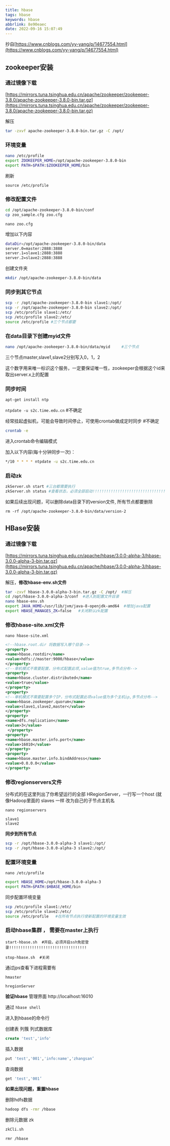 ```yaml
---
title: hbase
tags: hbase
keywords: hbase
abbrlink: 8e90eaec
date: 2022-09-16 15:07:49
---
```


抄自[https://www.cnblogs.com/yy-yang/p/14677554.html](https://www.cnblogs.com/yy-yang/p/14677554.html)

<!-- more -->

## **zookeeper安装**

### 通过镜像下载

[https://mirrors.tuna.tsinghua.edu.cn/apache/zookeeper/zookeeper-3.8.0/apache-zookeeper-3.8.0-bin.tar.gz](https://mirrors.tuna.tsinghua.edu.cn/apache/zookeeper/zookeeper-3.8.0/apache-zookeeper-3.8.0-bin.tar.gz)

解压

```bash
tar -zxvf apache-zookeeper-3.8.0-bin.tar.gz -C /opt/
```

### 环境变量

```bash
nano /etc/profile
export ZOOKEEPER_HOME=/opt/apache-zookeeper-3.8.0-bin
export PATH=$PATH:$ZOOKEEPER_HOME/bin
```

刷新

`source /etc/profile`

### 修改配置文件

```bash
cd /opt/apache-zookeeper-3.8.0-bin/conf
cp zoo_sample.cfg zoo.cfg
```

`nano zoo.cfg`

增加以下内容

```bash
dataDir=/opt/apache-zookeeper-3.8.0-bin/data
server.0=master:2888:3888
server.1=slave1:2888:3888
server.2=slave2:2888:3888
```

创建文件夹

```bash
mkdir /opt/apache-zookeeper-3.8.0-bin/data 
```

### 同步到其它节点

```bash
scp -r /opt/apache-zookeeper-3.8.0-bin slave1:/opt/
scp -r /opt/apache-zookeeper-3.8.0-bin slave2:/opt/
scp /etc/profile slave1:/etc/
scp /etc/profile slave2:/etc/
source /etc/profile #三个节点都要
```

### 在data目录下创建myid文件

```bash
nano /opt/apache-zookeeper-3.8.0-bin/data/myid     #三个节点
```

三个节点master,slave1,slave2分别写入0，1，2

这个数字用来唯一标识这个服务，一定要保证唯一性，zookeeper会根据这个id来取出server.x上的配置

### 同步时间

```bash
apt-get install ntp
```

`ntpdate -u s2c.time.edu.cn`    #不确定

经常挂起虚拟机，可能会导致时间停止，可使用crontab做成定时同步      #不确定

```bash
crontab -e
```

 进入crontab命令编辑模式

加入以下内容(每十分钟同步一次)：

```bash
*/10 * * * * ntpdate -u s2c.time.edu.cn
```

### 启动zk

```bash
zkServer.sh start #三台都需要执行
zkServer.sh status #查看状态，必须全部启动!!!!!!!!!!!!!!!!!!!!!!!!!!!!!!!!!!!!!!!!!!
```

如果后续出现问题，可以删除data目录下的version文件, 所有节点都要删除

`rm -rf /opt/apache-zookeeper-3.8.0-bin/data/version-2`

## **HBase安装**

### 通过镜像下载

[https://mirrors.tuna.tsinghua.edu.cn/apache/hbase/3.0.0-alpha-3/hbase-3.0.0-alpha-3-bin.tar.gz](https://mirrors.tuna.tsinghua.edu.cn/apache/hbase/3.0.0-alpha-3/hbase-3.0.0-alpha-3-bin.tar.gz)

解压，**修改hbase-env.sh文件**

```bash
tar -zxvf hbase-3.0.0-alpha-3-bin.tar.gz -C /opt/  #解压
cd /opt/hbase-3.0.0-alpha-3/conf  #进入到配置文件目录
nano hbase-env.sh
export JAVA_HOME=/usr/lib/jvm/java-8-openjdk-amd64  #增加java配置
export HBASE_MANAGES_ZK=false   #关闭默认zk配置
```

### 修改hbase-site.xml文件

`nano hbase-site.xml`

```xml
<!--hbase.root.dir 将数据写入哪个目录-->
<property>
<name>hbase.rootdir</name>
<value>hdfs://master:9000/hbase</value>
</property>
<!--单机模式不需要配置，分布式配置此项,value值为true,多节点分布-->
<property>
<name>hbase.cluster.distributed</name>
<value>true</value>
</property>
<property>
<!--单机模式不需要配置多个IP，分布式配置此项value值为多个主机ip,多节点分布-->
<name>hbase.zookeeper.quorum</name>
<value>slave1,slave2,master</value>
</property>
<property>
<name>dfs.replication</name>
<value>3</value>
 </property>
<property>
<name>hbase.master.info.port</name>
<value>16010</value>
</property>
<property>
<name>hbase.master.info.bindAddress</name>
<value>0.0.0.0</value>
</property>
```

### 修改regionservers文件
分布式的在这里列出了你希望运行的全部 HRegionServer，一行写一个host (就像Hadoop里面的 slaves 一样
改为自己的子节点主机名

`nano regionservers`

```
slave1
slave2
```

**同步到所有节点**

```bash
scp -r /opt/hbase-3.0.0-alpha-3 slave1:/opt/
scp -r /opt/hbase-3.0.0-alpha-3 slave2:/opt/
```

### 配置环境变量

`nano /etc/profile`

```bash
export HBASE_HOME=/opt/hbase-3.0.0-alpha-3
export PATH=$PATH:$HBASE_HOME/bin
```

同步配置环境变量

```bash
scp /etc/profile slave1:/etc/
scp /etc/profile slave2:/etc/
source /etc/profile   #在所有节点执行使新配置的环境变量生效
```

### **启动hbase集群 ， 需要在master上执行**

`start-hbase.sh  #开启，必须开启ssh免密登录!!!!!!!!!!!!!!!!!!!!!!!!!!!!!!!!!!`

`stop-hbase.sh  #关闭`

通过jps查看下进程需要有

`hmaster`

`hregionServer`

**验证hbase**
管理界面
http://localhost:16010

通过 `hbase shell`

进入到hbase的命令行

创建表 列簇 列式数据库

```sql
create 'test','info'
```

插入数据

```sql
put 'test','001','info:name','zhangsan’
```

查询数据

```sql
get 'test','001’
```

**如果出现问题，重置hbase**

删除hdfs数据

```bash
hadoop dfs -rmr /hbase
```

删除元数据 zk

```bash
zkCli.sh
```

```bash
rmr /hbase
```
